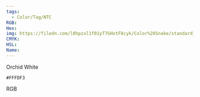 ```yaml
---
tags:
  - Color/Tag/NTC
RGB:
Hex:
img: https://filedn.com/l0hpzxl1f01yT7GHxtF8cyk/Color%20Snake/standard_csv_to_svg//FFFDF3.svg
CMYK:
HSL:
Name:
---
```

Orchid White
```palette
#FFFDF3
```
RGB
